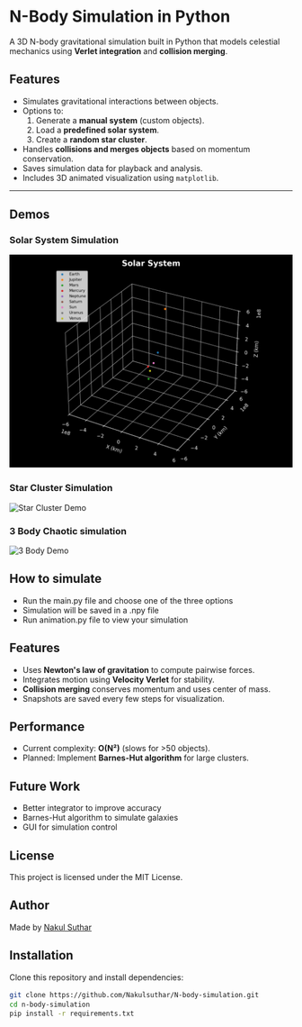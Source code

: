 # N-Body Simulation in Python

A 3D N-body gravitational simulation built in Python that models celestial mechanics using **Verlet integration** and **collision merging**.

## Features
- Simulates gravitational interactions between objects.
- Options to:
  1. Generate a **manual system** (custom objects).
  2. Load a **predefined solar system**.
  3. Create a **random star cluster**.
- Handles **collisions and merges objects** based on momentum conservation.
- Saves simulation data for playback and analysis.
- Includes 3D animated visualization using `matplotlib`.

---
## Demos

### Solar System Simulation
![Solar System Demo](media/solarsystem.gif)

### Star Cluster Simulation
![Star Cluster Demo](media/starcluster.gif)

### 3 Body Chaotic simulation
![3 Body Demo](media/3BodySystem.gif)

## How to simulate 
- Run the main.py file and choose one of the three options
- Simulation will be saved in a .npy file
- Run animation.py file to view your simulation

## Features
- Uses **Newton's law of gravitation** to compute pairwise forces.
- Integrates motion using **Velocity Verlet** for stability.
- **Collision merging** conserves momentum and uses center of mass.
- Snapshots are saved every few steps for visualization.

## Performance
- Current complexity: **O(N²)** (slows for >50 objects).
- Planned: Implement **Barnes-Hut algorithm** for large clusters.

## Future Work
- Better integrator to improve accuracy 
- Barnes-Hut algorithm to simulate galaxies
- GUI for simulation control 

## License
This project is licensed under the MIT License.

## Author
Made by [Nakul Suthar](https://github.com/Nakulsuthar)

## Installation
Clone this repository and install dependencies:
```bash
git clone https://github.com/Nakulsuthar/N-body-simulation.git
cd n-body-simulation
pip install -r requirements.txt

